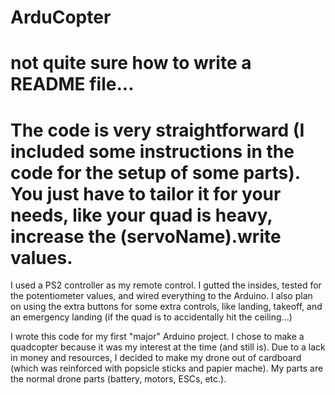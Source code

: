 # ArduCopter

# not quite sure how to write a README file...

# The code is very straightforward (I included some instructions in the code for the setup of some parts). You just have to tailor it for your needs, like your quad is heavy, increase the (servoName).write values.

I used a PS2 controller as my remote control. I gutted the insides, tested for the potentiometer values, and wired everything to the Arduino. I also plan on using the extra buttons for some extra controls, like landing, takeoff, and an emergency landing (if the quad is to accidentally hit the ceiling...)

I wrote this code for my first "major" Arduino project. I chose to make a quadcopter because it was my interest at the time (and still is). Due to a lack in money and resources, I decided to make my drone out of cardboard (which was reinforced with popsicle sticks and papier mache). My parts are the normal drone parts (battery, motors, ESCs, etc.).
